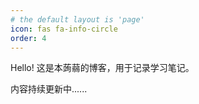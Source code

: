 ```yaml
---
# the default layout is 'page'
icon: fas fa-info-circle
order: 4
---
```


Hello!
这是本蒟蒻的博客，用于记录学习笔记。

内容持续更新中......
